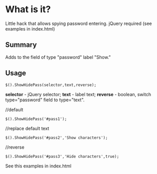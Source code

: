 # What is it?Little hack that allows spying password entering.jQuery required (see examples in index.html)## SummaryAdds to the field of type "password" label "Show."## Usage	$().ShowHidePass(selector,text,reverse);**selector** - jQuery selector; **text** - label text; **reverse** - boolean, switch type="password" field to type="text".	//default	$().ShowHidePass('#pass1');//replace default text	$().ShowHidePass('#pass2','Show characters');//reverse	$().ShowHidePass('#pass3','Hide characters',true);	See this examples in index.html